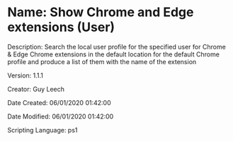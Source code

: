 ﻿# Name: Show Chrome and Edge extensions (User)

Description: Search the local user profile for the specified user for Chrome & Edge Chrome extensions in the default location for the default Chrome profile and produce a list of them with the name of the extension

Version: 1.1.1

Creator: Guy Leech

Date Created: 06/01/2020 01:42:00

Date Modified: 06/01/2020 01:42:00

Scripting Language: ps1

